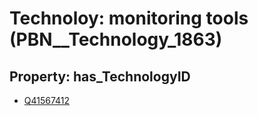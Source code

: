 # Technoloy: __monitoring tools__ (PBN__Technology_1863)

## Property: has_TechnologyID

* [Q41567412](Q41567412)

